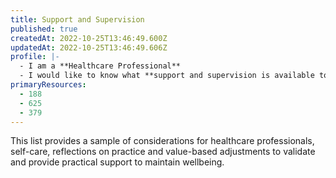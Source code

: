 ```yaml
---
title: Support and Supervision
published: true
createdAt: 2022-10-25T13:46:49.600Z
updatedAt: 2022-10-25T13:46:49.606Z
profile: |-
  - I am a **Healthcare Professional**
  - I would like to know what **support and supervision is available to help me care for myself** when looking after CYP with complex needs
primaryResources:
  - 188
  - 625
  - 379
---
```

This list provides a sample of considerations for healthcare professionals, self-care, reflections on practice and value-based adjustments to validate and provide practical support to maintain wellbeing.